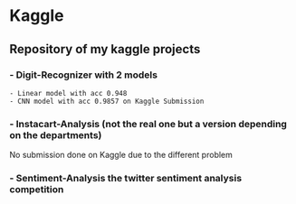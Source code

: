 # Kaggle
## Repository of my kaggle projects  

### - Digit-Recognizer with 2 models  
    - Linear model with acc 0.948  
    - CNN model with acc 0.9857 on Kaggle Submission  

### - Instacart-Analysis (not the real one but a version depending on the departments)  
No submission done on Kaggle due to the different problem

### - Sentiment-Analysis the twitter sentiment analysis competition
